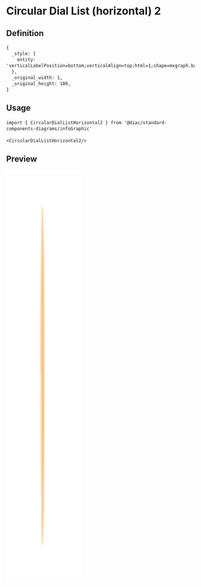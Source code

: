 # Circular Dial List (horizontal) 2

## Definition

```
{
  _style: { 
    entity: 'verticalLabelPosition=bottom;verticalAlign=top;html=1;shape=mxgraph.basic.donut;dx=10;strokeColor=none;fillColor=#F8C382;fontSize=12;fontColor=#F2931E;align=center;fontStyle=1;',
  },
  _original_width: 1,
  _original_height: 100,
}
```

## Usage

```
import { CircularDialListHorizontal2 } from '@diac/standard-components-diagrams/infoGraphic'

<CircularDialListHorizontal2/>
```

## Preview

<img src="./circular-dial-list-horizontal-2.png" width="200"/>
